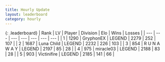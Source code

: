 ```yaml
---
title: Hourly Update
layout: leaderboard
category: hourly
---
```


{: .leaderboard}
| Rank | LV | Player | Division | Elo | Wins | Losses |
| --- | --- | --- | --- | --- | --- | --- |
| <span data-change="0">1</span> | 1290 | <span title="ID: 315148">GryphonEX</span> | LEGEND | <span data-change="0">2279</span> | <span data-change="0">252</span> | <span data-change="0">107</span> |
| <span data-change="0">2</span> | 1687 | <span title="ID: 164871">Luna Child</span> | LEGEND | <span data-change="0">2232</span> | <span data-change="0">226</span> | <span data-change="0">103</span> |
| <span data-change="0">3</span> | 854 | <span title="ID: 66144">R U N A W A Y</span> | LEGEND | <span data-change="0">2197</span> | <span data-change="0">85</span> | <span data-change="0">28</span> |
| <span data-change="0">4</span> | 975 | <span title="ID: 416373">miracle03</span> | LEGEND | <span data-change="0">2188</span> | <span data-change="0">83</span> | <span data-change="0">28</span> |
| <span data-change="0">5</span> | 903 | <span title="ID: 112242">Victinifire</span> | LEGEND | <span data-change="0">2185</span> | <span data-change="0">141</span> | <span data-change="0">66</span> |